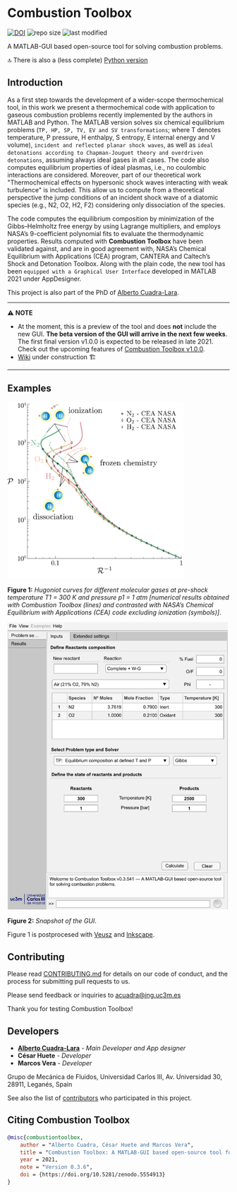 # Combustion Toolbox
[![DOI](https://zenodo.org/badge/214183123.svg)](https://doi.org/10.5281/zenodo.5554911) ![repo size](https://img.shields.io/github/repo-size/AlbertoCuadra/combustion_toolbox) ![last modified](https://img.shields.io/github/last-commit/AlbertoCuadra/combustion_toolbox)

A MATLAB-GUI based open-source tool for solving combustion problems.

<!-- Website: https://combustiontoolbox.netlify.app/ -->
:top: There is also a (less complete) [Python version](https://github.com/AlbertoCuadra/Combustion-PyToolbox)

## Introduction
As a first step towards the development of a wider-scope thermochemical tool, in this work we present a thermochemical code with application to gaseous combustion problems recently implemented by the authors in MATLAB and Python. The MATLAB version solves six chemical equilibrium problems (`TP, HP, SP, TV, EV and SV transformations`; where T denotes temperature, P pressure, H enthalpy, S entropy, E internal energy and V volume), `incident and reflected planar shock waves`, as well as `ideal detonations according to Chapman-Jouguet theory and overdriven detonations`, assuming always ideal gases in all cases. The code also computes equilibrium properties of ideal plasmas, i.e., no coulombic interactions are considered. Moreover, part of our theoretical work "Thermochemical effects on hypersonic shock waves interacting with weak turbulence" is included. This allow us to compute from a theoretical perspective the jump conditions of an incident shock wave of a diatomic species (e.g., N2, O2, H2, F2) considering only dissociation of the species.

<!--
---
⚠️ **NOTE**
- At the moment, the Python version does not have all the capabilities that the MATLAB version has. I will continue with the development of this version adding all the remaining capabilities. I will also add a GUI using Qt6 and Pyside6.
---
-->

The code computes the equilibrium composition by minimization of the Gibbs–Helmholtz free energy by using Lagrange multipliers, and employs NASA’s 9-coefficient polynomial fits to evaluate the thermodynamic properties. Results computed with **Combustion Toolbox** have been validated against, and are in good agreement with, NASA’s Chemical Equilibrium with Applications (CEA) program, CANTERA and Caltech’s Shock and Detonation Toolbox. Along with the plain code, the new tool has been `equipped with a Graphical User Interface` developed in MATLAB 2021 under AppDesigner.

This project is also part of the PhD of [Alberto Cuadra-Lara](https://www.acuadralara.com/).

---
⚠️ **NOTE**

- At the moment, this is a preview of the tool and does **not** include the new GUI. **The beta version of the GUI will arrive in the next few weeks**. The first final version v1.0.0 is expected to be released in late 2021. Check out the  upcoming features of [Combustion Toolbox v1.0.0](https://github.com/AlbertoCuadra/combustion_toolbox/projects/2).
- [Wiki](https://github.com/AlbertoCuadra/combustion_toolbox/wiki) under construction :building_construction:

---


## Examples

<p align="left">
    <img src="https://github.com/AlbertoCuadra/combustion_toolbox/blob/master/Validations/Hugoniot_benchmarking.svg" width="400">
</p>
    
**Figure 1:** *Hugoniot curves for different molecular gases at pre-shock temperature T1 = 300 K and pressure p1 = 1 atm \[numerical results obtained with Combustion Toolbox (lines) and contrasted with NASA’s Chemical Equilibrium with Applications (CEA) code excluding ionization (symbols)\]*.
    
<p align="left">
    <img src="https://github.com/AlbertoCuadra/combustion_toolbox/blob/master/GUI/Snapshots/snapshot_1.jpg" width="500">
</p>

**Figure 2:** *Snapshot of the GUI*.

Figure 1 is postprocesed with [Veusz](https://github.com/veusz/veusz) and [Inkscape](https://inkscape.org/). 

## Contributing

Please read [CONTRIBUTING.md](https://github.com/AlbertoCuadra/combustion_toolbox/blob/master/CONTRIBUTING.md) for details on our code of conduct, and the process for submitting pull requests to us.

Please send feedback or inquiries to [acuadra@ing.uc3m.es](mailto:acuadra@ing.uc3m.es)

Thank you for testing Combustion Toolbox!

## Developers

* **[Alberto Cuadra-Lara](https://acuadralara.com/)** - *Main Developer and App designer*
* **César Huete** - *Developer*
* **Marcos Vera** - *Developer*

Grupo de Mecánica de Fluidos, Universidad Carlos III, Av. Universidad 30, 28911, Leganés, Spain

See also the list of [contributors](https://github.com/AlbertoCuadra/combustion_toolbox/blob/master/CONTRIBUTORS.md) who participated in this project.

## Citing Combustion Toolbox

```bibtex
@misc{combustiontoolbox,
    author = "Alberto Cuadra, César Huete and Marcos Vera",
    title = "Combustion Toolbox: A MATLAB-GUI based open-source tool for solving combustion problems",
    year = 2021,
    note = "Version 0.3.6",
    doi = {https://doi.org/10.5281/zenodo.5554913}
}
```
